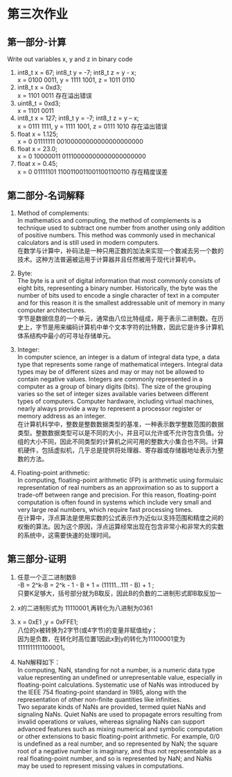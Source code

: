 # 第三次作业
## 第一部分-计算
Write out variables x, y and z in binary code
1. int8_t x = 67; int8_t y = -7; int8_t z = y - x;  
x = 0100 0011, y = 1111 1001,  z = 1011 0110  
2. int8_t x = 0xd3;  
x = 1101 0011 存在溢出错误
3. uint8_t = 0xd3;  
x = 1101 0011
4. int8_t x = 127; int8_t y = -7; int8_t z = y – x;  
x = 0111 1111, y = 1111 1001,  z = 0111 1010 存在溢出错误
5. float x = 1.125;  
x = 0 01111111 00100000000000000000000
6. float x = 23.0;  
x = 0 10000011 01110000000000000000000
7. float x = 0.45;  
x = 0 01111101 11001100110011001100110 存在精度误差
## 第二部分-名词解释
1. Method of complements:  
In mathematics and computing, the method of complements is a technique used to subtract one number from another using only addition of positive numbers. This method was commonly used in mechanical calculators and is still used in modern computers.  
在数学与计算中，补码法是一种只用正数的加法来实现一个数减去另一个数的技术。这种方法普遍被运用于计算器并且任然被用于现代计算机中。  

2. Byte:  
The byte is a unit of digital information that most commonly consists of eight bits, representing a binary number. Historically, the byte was the number of bits used to encode a single character of text in a computer and for this reason it is the smallest addressable unit of memory in many computer architectures.  
字节是数据信息的一个单元，通常由八位比特组成，用于表示二进制数。在历史上，字节是用来编码计算机中单个文本字符的比特数，因此它是许多计算机体系结构中最小的可寻址存储单元。  
3. Integer:  
In computer science, an integer is a datum of integral data type, a data type that represents some range of mathematical integers. Integral data types may be of different sizes and may or may not be allowed to contain negative values. Integers are commonly represented in a computer as a group of binary digits (bits). The size of the grouping varies so the set of integer sizes available varies between different types of computers. Computer hardware, including virtual machines, nearly always provide a way to represent a processor register or memory address as an integer.  
在计算机科学中，整数是整数数据类型的基准，一种表示数学整数范围的数据类型。整数数据类型可以是不同的大小，并且可以允许或不允许包含负值。分组的大小不同，因此不同类型的计算机之间可用的整数大小集合也不同。计算机硬件，包括虚拟机，几乎总是提供将处理器、寄存器或存储器地址表示为整数的方法。  
4. Floating-point arithmetic:  
In computing, floating-point arithmetic (FP) is arithmetic using formulaic representation of real numbers as an approximation so as to support a trade-off between range and precision. For this reason, floating-point computation is often found in systems which include very small and very large real numbers, which require fast processing times.  
在计算中，浮点算法是使用实数的公式表示作为近似以支持范围和精度之间的权衡的算法。因为这个原因，浮点运算经常出现在包含非常小和非常大的实数的系统中，这需要快速的处理时间。

## 第三部分-证明
1. 任意一个正二进制数B   
-B = 2^k-B = 2^k - 1 - B + 1 =  (11111...111 - B) + 1 ;  
只要K足够大，括号部分就为B取反，因此B的负数的二进制形式即B取反加一

2. x的二进制形式为 11110001,再转化为八进制为0361  

3. x = 0xE1 ,y = 0xFFE1;      
八位的x被转换为2字节(或4字节)的变量并赋值给y；  
因为是负数，在转化时高位置1因此x到y的转化为11100001变为1111111111100001。  

4. NaN解释如下：  
In computing, NaN, standing for not a number, is a numeric data type value representing an undefined or unrepresentable value, especially in floating-point calculations. Systematic use of NaNs was introduced by the IEEE 754 floating-point standard in 1985, along with the representation of other non-finite quantities like infinities.  
Two separate kinds of NaNs are provided, termed quiet NaNs and signaling NaNs. Quiet NaNs are used to propagate errors resulting from invalid operations or values, whereas signaling NaNs can support advanced features such as mixing numerical and symbolic computation or other extensions to basic floating-point arithmetic. For example, 0/0 is undefined as a real number, and so represented by NaN; the square root of a negative number is imaginary, and thus not representable as a real floating-point number, and so is represented by NaN; and NaNs may be used to represent missing values in computations.
